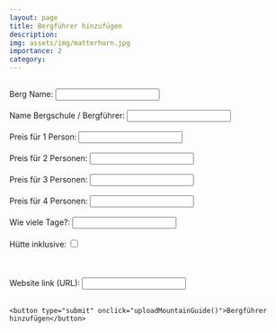 ```yaml
---
layout: page
title: Bergführer hinzufügen
description:
img: assets/img/matterhorn.jpg
importance: 2
category:
---
```


<html>
<head>
  <title>Bergführer hinzufügen</title>
</head>
<body>

  <script type="text/javascript" src="../js/functions.js"></script>
  
  <h2></h2>
  <form id="create-form">
    <label for="mountain-name">Berg Name:</label>
    <input type="text" id="mountain-name" required>
    <br><br>
    <label for="guide-name">Name Bergschule / Bergführer:</label>
    <input type="text" id="guide-name" required>
    <br><br>
    <label for="cost-one">Preis für 1 Person:</label>
    <input type="number" id="cost-one" required>
    <br><br>
    <label for="cost-two">Preis für 2 Personen:</label>
    <input type="number" id="cost-two" required>
    <br><br>
    <label for="cost-three">Preis für 3 Personen:</label>
    <input type="number" id="cost-three" required>
    <br><br>
    <label for="cost-four">Preis für 4 Personen:</label>
    <input type="number" id="cost-four" required>
    <br><br>
    <label for="num-days">Wie viele Tage?:</label>
    <input type="number" id="num-days" required>
    <br><br>
    <label for="hut">Hütte inklusive:</label>
    <input type="checkbox" id="hut">
    <br><br>
    <br><br>
    <label for="url">Website link (URL):</label>
    <input type="text" id="url" required>
    <br><br>

    <button type="submit" onclick="uploadMountainGuide()">Bergführer hinzufügen</button>
  </form>
  
  <!-- Firebase SDK -->
  <script type="module" src="https://www.gstatic.com/firebasejs/7.7.0/firebase-app.js"></script>
  <script type="module" src="https://www.gstatic.com/firebasejs/7.7.0/firebase-firestore.js"></script>

  <script type="module" src="../js/firebase.js"></script>

</body>
